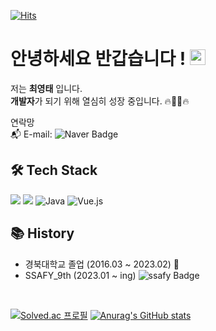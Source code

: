 [![Hits](https://hits.seeyoufarm.com/api/count/incr/badge.svg?url=https%3A%2F%2Fgithub.com%2FYT0602%2Fhit-counter&count_bg=%234CB5DE&title_bg=%23555555&icon=&icon_color=%2356BBDE&title=hits&edge_flat=false)](https://hits.seeyoufarm.com)

# 안녕하세요 반갑습니다 ! <img src="https://media.giphy.com/media/hvRJCLFzcasrR4ia7z/giphy.gif" width="25" /></h2>
저는 **최영태** 입니다. </br>
**개발자**가 되기 위해 열심히 성장 중입니다. 🔥👨‍💻🔥</br>


연락망 </br>
📬 E-mail: ![Naver Badge](https://img.shields.io/badge/dudxo7721%40naver.com-NAVER-brightgreen)



## 🛠 Tech Stack
<img src="https://img.shields.io/badge/Python-3776AB?style=flat-square&logo=Python&logoColor=white"/> <img src="https://img.shields.io/badge/JavaScript-F7DF1E?style=flat-square&logo=JavaScript&logoColor=white"/> <img alt="Java" src="https://img.shields.io/badge/-Java-007396?style=flat-square&logo=java&logoColor=white" /> ![Vue.js](https://img.shields.io/badge/-Vue.js-4FC08D?&style=flat-square&logo=Vue.js&logoColor=white)



## 📚 History
- 경북대학교 졸업 (2016.03 ~ 2023.02) 🏫
- SSAFY_9th (2023.01 ~ ing) ![ssafy Badge](https://img.shields.io/badge/-SSAFY-blue)


 <br>


[![Solved.ac
프로필](http://mazassumnida.wtf/api/v2/generate_badge?boj=ytytyt0427)](https://solved.ac/ytytyt0427)
[![Anurag's GitHub stats](https://github-readme-stats.vercel.app/api?username=YT0602&show_icons=true&include_all_commits=true&bg_color=151515&text_color=9f9f9f)](https://github.com/YT0602/github-readme-stats)